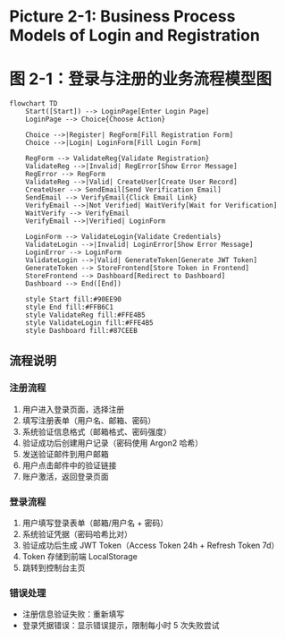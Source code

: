 # Picture 2-1: Business Process Models of Login and Registration
# 图 2-1：登录与注册的业务流程模型图

```mermaid
flowchart TD
    Start([Start]) --> LoginPage[Enter Login Page]
    LoginPage --> Choice{Choose Action}

    Choice -->|Register| RegForm[Fill Registration Form]
    Choice -->|Login| LoginForm[Fill Login Form]

    RegForm --> ValidateReg{Validate Registration}
    ValidateReg -->|Invalid| RegError[Show Error Message]
    RegError --> RegForm
    ValidateReg -->|Valid| CreateUser[Create User Record]
    CreateUser --> SendEmail[Send Verification Email]
    SendEmail --> VerifyEmail{Click Email Link}
    VerifyEmail -->|Not Verified| WaitVerify[Wait for Verification]
    WaitVerify --> VerifyEmail
    VerifyEmail -->|Verified| LoginForm

    LoginForm --> ValidateLogin{Validate Credentials}
    ValidateLogin -->|Invalid| LoginError[Show Error Message]
    LoginError --> LoginForm
    ValidateLogin -->|Valid| GenerateToken[Generate JWT Token]
    GenerateToken --> StoreFrontend[Store Token in Frontend]
    StoreFrontend --> Dashboard[Redirect to Dashboard]
    Dashboard --> End([End])

    style Start fill:#90EE90
    style End fill:#FFB6C1
    style ValidateReg fill:#FFE4B5
    style ValidateLogin fill:#FFE4B5
    style Dashboard fill:#87CEEB
```

## 流程说明

### 注册流程
1. 用户进入登录页面，选择注册
2. 填写注册表单（用户名、邮箱、密码）
3. 系统验证信息格式（邮箱格式、密码强度）
4. 验证成功后创建用户记录（密码使用 Argon2 哈希）
5. 发送验证邮件到用户邮箱
6. 用户点击邮件中的验证链接
7. 账户激活，返回登录页面

### 登录流程
1. 用户填写登录表单（邮箱/用户名 + 密码）
2. 系统验证凭据（密码哈希比对）
3. 验证成功后生成 JWT Token（Access Token 24h + Refresh Token 7d）
4. Token 存储到前端 LocalStorage
5. 跳转到控制台主页

### 错误处理
- 注册信息验证失败：重新填写
- 登录凭据错误：显示错误提示，限制每小时 5 次失败尝试
